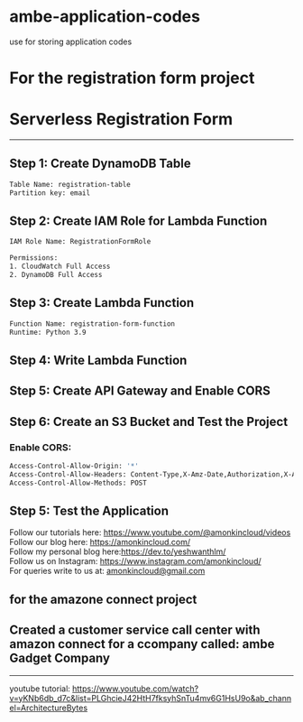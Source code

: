 # ambe-application-codes
use for storing application codes



# For the registration form project

# Serverless Registration Form
---------------------------------

## Step 1: Create DynamoDB Table

```sh
Table Name: registration-table
Partition key: email

```

## Step 2: Create IAM Role for Lambda Function
```sh
IAM Role Name: RegistrationFormRole

Permissions:
1. CloudWatch Full Access
2. DynamoDB Full Access

```

## Step 3: Create Lambda Function

```sh
Function Name: registration-form-function
Runtime: Python 3.9

```

## Step 4: Write Lambda Function

## Step 5: Create API Gateway and Enable CORS

## Step 6: Create an S3 Bucket and  Test the Project


### Enable CORS: 

```sh
Access-Control-Allow-Origin: '*'
Access-Control-Allow-Headers: Content-Type,X-Amz-Date,Authorization,X-Api-Key,X-Amz-Security-Token
Access-Control-Allow-Methods: POST

```

## Step 5: Test the Application



Follow our tutorials here: https://www.youtube.com/@amonkincloud/videos \
Follow our blog here: https://amonkincloud.com/ \
Follow my personal blog here:https://dev.to/yeshwanthlm/ \
Follow us on Instagram: https://www.instagram.com/amonkincloud/ \
For queries write to us at: amonkincloud@gmail.com 

## for the amazone connect project
 ## Created a customer service call center with amazon connect for a ccompany called: ambe Gadget Company
 --------------------------------------------------
youtube tutorial:
 https://www.youtube.com/watch?v=yKNb6db_d7c&list=PLGhcieJ42HtH7fksyhSnTu4mv6G1HsU9o&ab_channel=ArchitectureBytes